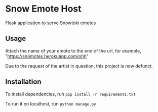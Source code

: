 # Snow Emote Host

Flask application to serve Snowtoki emotes

## Usage

Attach the name of your emote to the end of the url, for example, "https://snomotes.herokuapp.com/ohh"

Due to the request of the artist in question, this project is now defunct.

## Installation

To install dependencies, run `pip install -r requirements.txt`

To run it on localhost, run `python manage.py`
